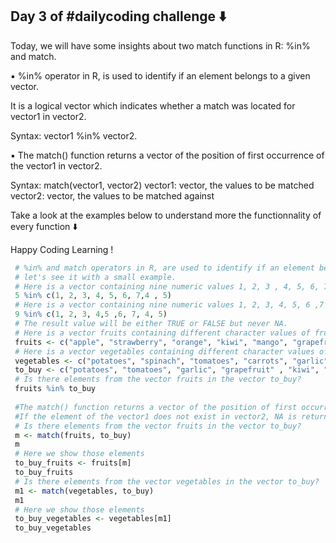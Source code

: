 ## Day 3 of #dailycoding challenge ⬇️

Today, we will have some insights about two match functions in R: %in% and match.

▪ ️%in% operator in R, is used to identify if an element belongs to a given vector.

It is a logical vector which indicates whether a match was located for vector1 in vector2.

Syntax: vector1 %in% vector2.

▪ ️The match() function returns a vector of the position of first occurrence of the vector1 in vector2.

Syntax: match(vector1, vector2)
vector1: vector, the values to be matched
vector2: vector, the values to be matched against

Take a look at the examples below to understand more the functionnality of every function ⬇️

Happy Coding Learning !

``` r
 # %in% and match operators in R, are used to identify if an element belongs to a vector.
 # let's see it with a small example.
 # Here is a vector containing nine numeric values 1, 2, 3 , 4, 5, 6, 7 , 4, 5. Let's see if the value 5 is included this vector:
 5 %in% c(1, 2, 3, 4, 5, 6, 7,4 , 5)
 # Here is a vector containing nine numeric values 1, 2, 3, 4, 5, 6 ,7 ,4, 5. Let's see if the value 9 is included in this vector:
 9 %in% c(1, 2, 3, 4,5 ,6, 7, 4, 5)
 # The result value will be either TRUE or FALSE but never NA.
 # Here is a vector fruits containing different character values of fruits 
 fruits <- c("apple", "strawberry", "orange", "kiwi", "mango", "grapefruit", "mandarin", "lime")
 # Here is a vector vegetables containing different character values of vegetables:
 vegetables <- c("potatoes", "spinach", "tomatoes", "carrots", "garlic", "celeri", "lettuce")
 to_buy <- c("potatoes", "tomatoes", "garlic", "grapefruit" , "kiwi", "mango")
 # Is there elements from the vector fruits in the vector to_buy?
 fruits %in% to_buy
 
 #The match() function returns a vector of the position of first occurrence of the vector1 in vector2
 #If the element of the vector1 does not exist in vector2, NA is returned
 # Is there elements from the vector fruits in the vector to_buy?
 m <- match(fruits, to_buy)
 m
 # Here we show those elements
 to_buy_fruits <- fruits[m]
 to_buy_fruits
 # Is there elements from the vector vegetables in the vector to_buy?
 m1 <- match(vegetables, to_buy)
 m1
 # Here we show those elements
 to_buy_vegetables <- vegetables[m1]
 to_buy_vegetables
 

```
